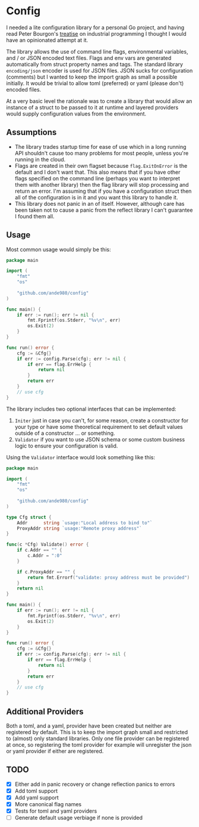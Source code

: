 # Config

I needed a lite configuration library for a personal Go project, and having read Peter Bourgon's
[treatise](https://peter.bourgon.org/go-for-industrial-programming/) on industrial programming I 
thought I would have an opinionated attempt at it.

The library allows the use of command line flags, environmental variables, and / or JSON encoded
text files. Flags and env vars are generated automatically from struct property names and tags. The
standard library `encoding/json` encoder is used for JSON files. JSON sucks for configuration 
(comments) but I wanted to keep the import graph as small a possible initially. It would be trivial 
to allow toml (preferred) or yaml (please don't) encoded files.

At a very basic level the rationale was to create a library that would allow an instance of a struct
to be passed to it at runtime and layered providers would supply configuration values from the 
environment.

## Assumptions
* The library trades startup time for ease of use which in a long running API shouldn't cause too 
many problems for most people, unless you're running in the cloud.
* Flags are created in their own flagset because `flag.ExitOnError` is the default and I don't want
that. This also means that if you have other flags specified on the command line (perhaps you want
to interpret them with another library) then the flag library will stop processing and return an 
error. I'm assuming that if you have a configuration struct then all of the configuration is in it 
and you want this library to handle it.
* This library does not panic in an of itself. However, although care has been taken not to cause a
panic from the reflect library I can't guarantee I found them all.

## Usage
Most common usage would simply be this:
```go
package main

import (
    "fmt"
    "os"
    
    "github.com/ande980/config"
)

func main() {
    if err := run(); err != nil {
        fmt.Fprintf(os.Stderr, "%v\n", err)
        os.Exit(2)
    }
}

func run() error {
    cfg := &Cfg{}
    if err := config.Parse(cfg); err != nil {
        if err == flag.ErrHelp {
            return nil
        }
        return err    
    }
    // use cfg
}
```

The library includes two optional interfaces that can be implemented:
1) `Initer` just in case you can't, for some reason, create a constructor for your type or have some 
theoretical requirement to set default values outside of a constructor ... or something.
2) `Validator` if you want to use JSON schema or some custom business logic to ensure your configuration 
is valid.

Using the `Validator` interface would look something like this:
```go
package main

import (
    "fmt"
    "os"
    
    "github.com/ande980/config"
)

type Cfg struct {
    Addr      string `usage:"Local address to bind to"`
    ProxyAddr string `usage:"Remote proxy address"`
}

func(c *Cfg) Validate() error {
    if c.Addr == "" {
        c.Addr = ":0"
    }

    if c.ProxyAddr == "" {
        return fmt.Errorf("validate: proxy address must be provided")
    }
    return nil
}

func main() {
    if err := run(); err != nil {
        fmt.Fprintf(os.Stderr, "%v\n", err)
        os.Exit(2)
    }
}

func run() error {
    cfg := &Cfg{}
    if err := config.Parse(cfg); err != nil {
        if err == flag.ErrHelp {
            return nil
        }
        return err    
    }
    // use cfg
}
```

## Additional Providers
Both a toml, and a yaml, provider have been created but neither are registered by default.
This is to keep the import graph small and restricted to (almost) only standard libraries.
Only one file provider can be registered at once, so registering the toml provider for example
will unregister the json or yaml provider if either are registered.

## TODO
- [x] Either add in panic recovery or change reflection panics to errors  
- [x] Add toml support
- [x] Add yaml support
- [x] More canonical flag names
- [x] Tests for toml and yaml providers  
- [ ] Generate default usage verbiage if none is provided  